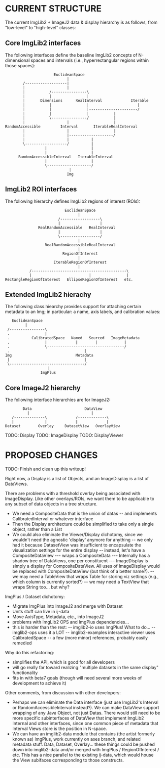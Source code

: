 CURRENT STRUCTURE
=================

The current ImgLib2 + ImageJ2 data & display hierarchy is as follows, from
"low-level" to "high-level" classes:

Core ImgLib2 interfaces
-----------------------

The following interfaces define the baseline ImgLib2 concepts of
N-dimensional spaces and intervals (i.e., hyperrectangular regions within
those spaces):

                          EuclideanSpace
                                |
            /-------------------|
            |                   |
            |           /----------------\
            |           |                |
            |       Dimensions      RealInterval             Iterable
            |           |                |                      |
            |           |                |----------------------/
            |           |                |           |
            |           \----------------/           |
            |                   |                    |
    RandomAccessible         Interval       IterableRealInterval
            |                   |                    |
            |                   |--------------------/
            |                   |          |
            \-------------------/          |
                      |                    |
                      |                    |
          RandomAccessibleInterval   IterableInterval
                      |                    |
                      \--------------------/
                                 |
                                Img

ImgLib2 ROI interfaces
----------------------

The following hierarchy defines ImgLib2 regions of interest (ROIs):

                               EuclideanSpace
                                     |
                            /------------------\
                            |                  |
                   RealRandomAccessible   RealInterval
                            |                  |
                            \------------------/
                                     |
                      RealRandomAccessibleRealInterval
                                     |
                              RegionOfInterest
                                     |
                          IterableRegionOfInterest
                                     |
               /-------------------------------------------\
               |                          |                |
    RectangleRegionOfInterest   EllipseRegionOfInterest   etc.

Extended ImgLib2 hierachy
-------------------------

The following class hiearchy provides support for attaching certain metadata
to an Img; in particular: a name, axis labels, and calibration values:

       EuclideanSpace
             |
     /----------------\
     .                |
     .          CalibratedSpace   Named   Sourced   ImageMetadata
     .                |             |        |            |
     .                \-----------------------------------/
     .                                  |
    Img                             Metadata
     |                                  |
     \----------------------------------/
                       |
                    ImgPlus

Core ImageJ2 hierarchy
----------------------

The following interface hierarchies are for ImageJ2:

            Data                        DataView
              |                            |
       /--------------\             /-------------\
       |              |             |             |
    Dataset        Overlay     DatasetView   OverlayView

TODO: Display
TODO: ImageDisplay
TODO: DisplayViewer


PROPOSED CHANGES
================

TODO: Finish and clean up this writeup!

Right now, a Display is a list of Objects, and an ImageDisplay is a list of
DataViews.

There are problems with a threshold overlay being associated with
ImageDisplay. Like other overlays/ROIs, we want them to be applicable to any
subset of data objects in a tree structure.

- We need a CompositeData that is the union of datas
 -- and implements CalibratedInterval or whatever interface
- Then the Display architecture could be simplified to take only
  a single object, rather than a List
- We could also eliminate the Viewer/Display dichotomy, since we
  wouldn't need the agnostic 'display' anymore for anything
 -- we only had it because DatasetView was insufficient to encapsulate
    the visualization settings for the entire display
 -- instead, let's have a CompositeDataView
  --- wraps a CompositeData
  --- Internally has a shadow tree of DataViews, one per constituent
  --- ImageDisplay is simply a display for CompositeDataView. All uses
      of ImageDisplay would be replaced with CompositeDataView (but
      think of a better name?).
 -- we may need a TableView that wraps Table for storing viz settings
    (e.g., which column is currently sorted?)
 -- we may need a TextView that wraps String too... but why?

ImgPlus / Dataset dichotomy:
- Migrate ImgPlus into ImageJ2 and merge with Dataset
- Units stuff can live in ij-data
- Move AxisType, Metadata, etc., into ImageJ2
- problems with ImgLib2 OPS and ImgPlus dependencies...
- this is harder than the rest:
 -- imglib2-io uses ImgPlus! What to do...
 -- imglib2-ops uses it a LOT
 -- imglib2-examples interactive viewer uses CalibratedSpace
 -- a few (more minor) references, probably easily remedied

Why do this refactoring:
- simplifies the API, which is good for all developers
- will go really far toward realizing "multiple datasets in the same
  display" functionality
- fits in with beta7 goals (though will need several more weeks of
  development to achieve it)

Other comments, from discussion with other developers:

- Perhaps we can eliminate the Data interface (just use ImgLib2's
  Interval or RandomAccessibleInterval instead?). We can make DataView
  support wrapping of any Java Object, not just Datas. There would still
  need to be more specific subinterfaces of DataView that implement
  ImgLib2 Internal and other interfaces, since one common piece of
  metadata that Interval Views store is the position in N-space.
- We can have an imglib2-data module that contains (the artist formerly
  known as) ImgPlus, work currently on axes branch, and related metadata
  stuff. Data, Dataset, Overlay... these things could be pushed down
  into imglib2-data and/or merged with ImgPlus / RegionOfInterest / etc.
  This has a nice parallel to the existing ij-data, which would house
  the View subifaces corresponding to those constructs.
